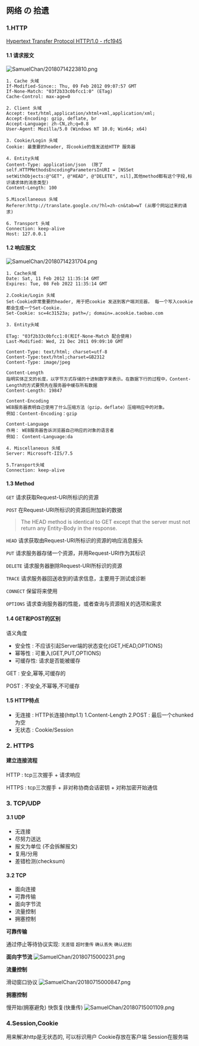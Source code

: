 ## 网络 の 拾遗

### 1.HTTP
[Hypertext Transfer Protocol HTTP/1.0 - rfc1945](https://tools.ietf.org/html/rfc1945#section-8)


#### 1.1 请求报文
![SamuelChan/20180714223810.png](http://ormqbgzmy.bkt.clouddn.com/SamuelChan/20180714223810.png)

```
1. Cache 头域
If-Modified-Since:: Thu, 09 Feb 2012 09:07:57 GMT
If-None-Match: "03f2b33c0bfcc1:0" (ETag)
Cache-Control: max-age=0

2. Client 头域
Accept: text/html,application/xhtml+xml,application/xml;
Accept-Encoding: gzip, deflate, br
Accept-Language: zh-CN,zh;q=0.8
User-Agent: Mozilla/5.0 (Windows NT 10.0; Win64; x64)

3. Cookie/Login 头域
Cookie: 最重要的header, 将cookie的值发送给HTTP 服务器

4. Entity头域
Content-Type: application/json  (除了self.HTTPMethodsEncodingParametersInURI = [NSSet setWithObjects:@"GET", @"HEAD", @"DELETE", nil],其他method都有这个字段,标识请求体的消息类型)
Content-Length: 100

5.Miscellaneous 头域
Referer:http://translate.google.cn/?hl=zh-cn&tab=wT (从哪个网站过来的请求)

6. Transport 头域
Connection: keep-alive
Host: 127.0.0.1

```

#### 1.2 响应报文

![SamuelChan/20180714231704.png](http://ormqbgzmy.bkt.clouddn.com/SamuelChan/20180714231704.png)

```
1. Cache头域
Date: Sat, 11 Feb 2012 11:35:14 GMT
Expires: Tue, 08 Feb 2022 11:35:14 GMT

2.Cookie/Login 头域
Set-Cookie非常重要的header, 用于把cookie 发送到客户端浏览器， 每一个写入cookie都会生成一个Set-Cookie.
Set-Cookie: sc=4c31523a; path=/; domain=.acookie.taobao.com

3. Entity头域

ETag: "03f2b33c0bfcc1:0(和If-None-Match 配合使用)
Last-Modified: Wed, 21 Dec 2011 09:09:10 GMT
 
Content-Type: text/html; charset=utf-8
Content-Type:text/html;charset=GB2312
Content-Type: image/jpeg
 
Content-Length
指明实体正文的长度，以字节方式存储的十进制数字来表示。在数据下行的过程中，Content-Length的方式要预先在服务器中缓存所有数据
Content-Length: 19847
 
Content-Encoding
WEB服务器表明自己使用了什么压缩方法（gzip，deflate）压缩响应中的对象。
例如：Content-Encoding：gzip
 
Content-Language
作用： WEB服务器告诉浏览器自己响应的对象的语言者
例如： Content-Language:da

4. Miscellaneous 头域
Server: Microsoft-IIS/7.5

5.Transport头域
Connection: keep-alive

```

#### 1.3 Method

`GET`     请求获取Request-URI所标识的资源

`POST`    在Request-URI所标识的资源后附加新的数据

>  The HEAD method is identical to GET except that the server must not
   return any Entity-Body in the response.
   
`HEAD`    请求获取由Request-URI所标识的资源的响应消息报头

`PUT`     请求服务器存储一个资源，并用Request-URI作为其标识

`DELETE`  请求服务器删除Request-URI所标识的资源

`TRACE`   请求服务器回送收到的请求信息，主要用于测试或诊断

`CONNECT` 保留将来使用

`OPTIONS` 请求查询服务器的性能，或者查询与资源相关的选项和需求


#### 1.4 GET和POST的区别

语义角度

- 安全性 : 不应该引起Server端的状态变化(GET,HEAD,OPTIONS)
- 幂等性 : 可重入(GET,PUT,OPTIONS)
- 可缓存性: 请求是否能被缓存

GET : 安全,幂等,可缓存的

POST : 不安全,不幂等,不可缓存

#### 1.5 HTTP特点

- 无连接 : HTTP长连接(http1.1)    1.Content-Length 2.POST : 最后一个chunked为空 
- 无状态 : Cookie/Session


### 2. HTTPS

#### 建立连接流程

HTTP :  tcp三次握手 + 请求响应

HTTPS : tcp三次握手 + 非对称协商会话密钥 + 对称加密开始通信

### 3. TCP/UDP

#### 3.1 UDP
- 无连接 
- 尽努力送达
- 报文为单位 (不会拆解报文)
- 复用/分用
- 差错检测(checksum)

#### 3.2 TCP
- 面向连接
- 可靠传输
- 面向字节流
- 流量控制
- 拥塞控制

**可靠传输**

通过停止等待协议实现:  `无差错` `超时重传` `确认丢失` `确认迟到`

**面向字节流**
![SamuelChan/20180715000231.png](http://ormqbgzmy.bkt.clouddn.com/SamuelChan/20180715000231.png)

**流量控制**

滑动窗口协议
![SamuelChan/20180715000847.png](http://ormqbgzmy.bkt.clouddn.com/SamuelChan/20180715000847.png)

**拥塞控制**

慢开始(拥塞避免)
快恢复(快重传)
![SamuelChan/20180715001109.png](http://ormqbgzmy.bkt.clouddn.com/SamuelChan/20180715001109.png)

### 4.Session,Cookie
用来解决http是无状态的, 可以标识用户
Cookie存放在客户端
Session在服务端

